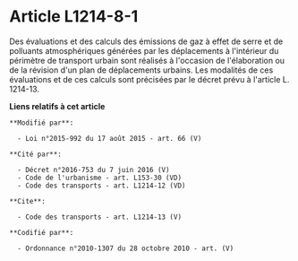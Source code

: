 # Article L1214-8-1

Des évaluations et des calculs des émissions de gaz à effet de serre et de polluants atmosphériques générées par les
déplacements à l'intérieur du périmètre de transport urbain sont réalisés à l'occasion de l'élaboration ou de la révision
d'un plan de déplacements urbains. Les modalités de ces évaluations et de ces calculs sont précisées par le décret prévu à
l'article L. 1214-13.

**Liens relatifs à cet article**

	**Modifié par**:

	  - Loi n°2015-992 du 17 août 2015 - art. 66 (V)

	**Cité par**:

	  - Décret n°2016-753 du 7 juin 2016 (V)
	  - Code de l'urbanisme - art. L153-30 (VD)
	  - Code des transports - art. L1214-12 (VD)

	**Cite**:

	  - Code des transports - art. L1214-13 (V)

	**Codifié par**:

	  - Ordonnance n°2010-1307 du 28 octobre 2010 - art. (V)
